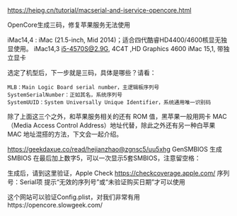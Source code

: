 https://heipg.cn/tutorial/macserial-and-iservice-opencore.html

OpenCore生成三码，修复苹果服务无法使用


iMac14,4 : iMac (21.5-inch, Mid 2014)；适合四代酷睿HD4400/4600核显无独显使用。
iMac14,3   i5-4570S@2.9G, 4C4T ,HD Graphics 4600
iMac 15,1,  带独立显卡


选定了机型后，下一步就是三码，具体是哪些？请看：

    MLB：Main Logic Board serial number，主逻辑板序列号
    SystemSerialNumber：正如其名，系统序列号
    SystemUUID：System Universally Unique Identifier，系统通用唯一识别码

除了上面这三个之外，和苹果服务相关的还有 ROM 值，黑苹果一般用网卡 MAC（Media Access Control Address）地址代替，除此之外还有另一种白苹果 MAC 地址混搭的方法，下文会一起介绍。

https://geekdaxue.co/read/hejianzhao@zgnsc5/uu5xhg
GenSMBIOS 生成SMBIOS
在最后加上数字5，可以一次显示5套SMBIOS，注意留空格：

生成后，请到这里验证，Apple Check https://checkcoverage.apple.com/
序列号：Serial项
提示“无效的序列号”或“未验证购买日期”才可以使用

这个网站可以验证Config.plist，对我们非常有用https://opencore.slowgeek.com/
